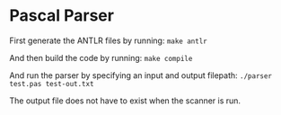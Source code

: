 # Pascal Parser
First generate the ANTLR files by running: 
``` make antlr ```

And then build the code by running: 
``` make compile ```

And run the parser by specifying an input and output filepath: 
``` ./parser test.pas test-out.txt ```

The output file does not have to exist when the scanner is run.